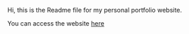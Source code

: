 Hi, this is the Readme file for my personal portfolio website.

You can access the website [here](https://rishic83.github.io/)
